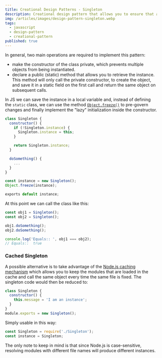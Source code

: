 ```yaml
---
title: Creational Design Patterns - Singleton
description: Creational design pattern that allows you to ensure that an object is instantiated only once and then reused whenever needed.
img: /articles/images/design-pattern-singleton.webp
tags:
  - javascript
  - design-pattern
  - creational-pattern
published: true
---
```


In general, two main operations are required to implement this pattern:

- make the constructor of the class private, which prevents multiple objects from being instantiated.
- declare a public (static) method that allows you to retrieve the instance. This method will only call the private constructor, to create the object, and save it in a static field on the first call and return the same object on subsequent calls.

In JS we can save the instance in a local variable and, instead of defining the `static` class, we can use the method [`Object.freeze()`](https://developer.mozilla.org/en-US/docs/Web/JavaScript/Reference/Global_Objects/Object/freeze?retiredLocale=en) to pre-govern changes and finally implement the "lazy" initialization inside the constructor.

```javascript
class Singleton {
  constructor() {
    if (!Singleton.instance) {
      Singleton.instance = this;
    }

    return Singleton.instance;
  }

  doSomething() {
    ...
  }
}

const instance = new Singleton();
Object.freeze(instance);

exports default instance;
```

At this point we can call the class like this:

```javascript
const obj1 = Singleton();
const obj2 = Singleton();

obj1.doSomething();
obj2.doSomething();

console.log('Equals:: ', obj1 === obj2);
// Equals::  true
```

### Cached Singleton

A possible alternative is to take advantage of the [Node.js caching mechanism](https://nodejs.org/api/modules.html#modules_caching) which allows you to keep the modules that are loaded in the cache and call the same object every time the same file is fixed. The singleton code would then be reduced to:

```javascript
class Singleton {
  constructor() {
    this.message = 'I am an instance';
  }
}
module.exports = new Singleton();
```

Simply usable in this way:

```javascript
const Singleton = require('./Singleton');
const instance = Singleton;
```

The only note to keep in mind is that since Node.js is case-sensitive, resolving modules with different file names will produce different instances.
